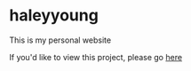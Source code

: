 haleyyoung
==========

This is my personal website

If you'd like to view this project, please go  [here](http://haleyyoung.info)